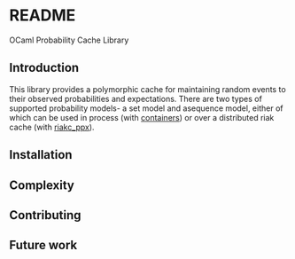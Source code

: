 # README #

OCaml Probability Cache Library
  
## Introduction ##

This library provides a polymorphic cache for maintaining random events to their observed probabilities and expectations. There are two types of supported probability models- a set model and asequence model, either of which can be used in process (with [containers](https://github.com/c-cube/containers)) or over a distributed riak cache (with [riakc_ppx](https://github.com/struktured/riakc_ppx)). 

## Installation ##

## Complexity ##

## Contributing ##

## Future work ##



